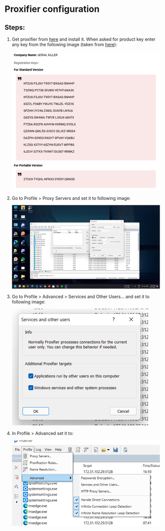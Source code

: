 # Proxifier configuration

## Steps:

1. Get proxifier from [here](https://www.proxifier.com/) and install it. When asked for product key enter any key from the following image (taken from [here](https://onhax.io/cracked-pc-softwares/proxifier-registration-key/)):

   ![Proxifier keys](product-keys.png)

2. Go to Profile > Proxy Servers and set it to following image:

   ![Proxy Server Settings](proxy-server.png)

3. Go to Profile > Advanced > Services and Other Users... and set it to following image:

   ![Services](services.png)

4. In Profile > Advanced set it to:

   ![profile](profile.png)
